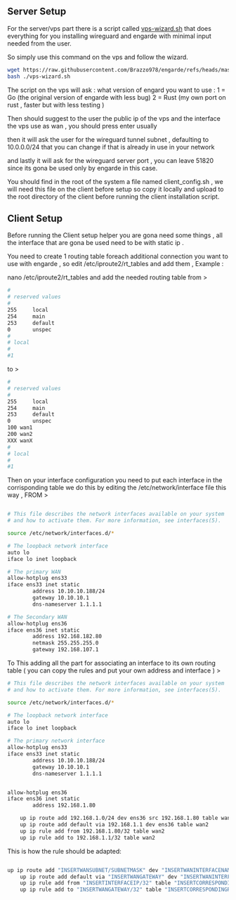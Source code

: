 ## Server Setup
For the server/vps part there is a script called [vps-wizard.sh](vps-wizard.sh) that does everything for you installing wireguard and engarde with minimal input needed from the user.

So simply use this command on the vps and follow the wizard. 

```bash
wget https://raw.githubusercontent.com/Brazzo978/engarde/refs/heads/master/vps-wizard.sh
bash ./vps-wizard.sh
```

The script on the vps will ask : 
what version of engard you want to use : 1 = Go (the original version of engarde with less bug) 2 = Rust (my own port on rust , faster but with less testing )

Then should suggest to the user the public ip of the vps and the interface the vps use as wan , you should press enter usually 

then it will ask the user for the wireguard tunnel subnet , defaulting to 10.0.0.0/24 that you can change if that is already in use in your network 

and lastly it will ask for the wireguard server port , you can leave 51820 since its gona be used only by engarde in this case.

You should find in the root of the system a file named client_config.sh , we will need this file on the client before setup so copy it locally and upload to the root directory of the client before running the client installation script.



## Client Setup 
Before running the Client setup helper you are gona need some things , all the interface that are gona be used need to be with static ip .

You need to create 1 routing table foreach additional connection you want to use with engarde , so edit /etc/iproute2/rt_tables and add them , Example :

nano /etc/iproute2/rt_tables  and add the needed routing table from >

```bash
#
# reserved values
#
255     local
254     main
253     default
0       unspec
#
# local
#
#1 
```
to > 

```bash
#
# reserved values
#
255     local
254     main
253     default
0       unspec
100 wan1
200 wan2
XXX wanX
#
# local
#
#1 
```

Then on your interface configuration you need to put each interface in the corrisponding table 
we do this by editing the /etc/network/interface file this way , FROM > 
```bash

# This file describes the network interfaces available on your system
# and how to activate them. For more information, see interfaces(5).

source /etc/network/interfaces.d/*

# The loopback network interface
auto lo
iface lo inet loopback

# The primary WAN
allow-hotplug ens33
iface ens33 inet static
        address 10.10.10.188/24
        gateway 10.10.10.1
        dns-nameserver 1.1.1.1

# The Secondary WAN
allow-hotplug ens36
iface ens36 inet static
        address 192.168.182.80
        netmask 255.255.255.0
        gateway 192.168.107.1
```

To This adding all the part for associating an interface to its own routing table ( you can copy the rules and put your own address and interface ) > 

```bash
# This file describes the network interfaces available on your system
# and how to activate them. For more information, see interfaces(5).

source /etc/network/interfaces.d/*

# The loopback network interface
auto lo
iface lo inet loopback

# The primary network interface
allow-hotplug ens33
iface ens33 inet static
        address 10.10.10.188/24
        gateway 10.10.10.1
        dns-nameserver 1.1.1.1


allow-hotplug ens36
iface ens36 inet static
        address 192.168.1.80

    up ip route add 192.168.1.0/24 dev ens36 src 192.168.1.80 table wan2
    up ip route add default via 192.168.1.1 dev ens36 table wan2
    up ip rule add from 192.168.1.80/32 table wan2
    up ip rule add to 192.168.1.1/32 table wan2

```
This is how the rule should be adapted: 
```bash

up ip route add "INSERTWANSUBNET/SUBNETMASK" dev "INSERTWANINTERFACENAME" src "INSERTINTERFACEIP" table "INSERTCORRESPONDINGROUTINGTABLE"
    up ip route add default via "INSERTWANGATEWAY" dev "INSERTWANINTERFACENAME" table "INSERTCORRESPONDINGROUTINGTABLE"
    up ip rule add from "INSERTINTERFACEIP/32" table "INSERTCORRESPONDINGROUTINGTABLE"
    up ip rule add to "INSERTWANGATEWAY/32" table "INSERTCORRESPONDINGROUTINGTABLE"

```
